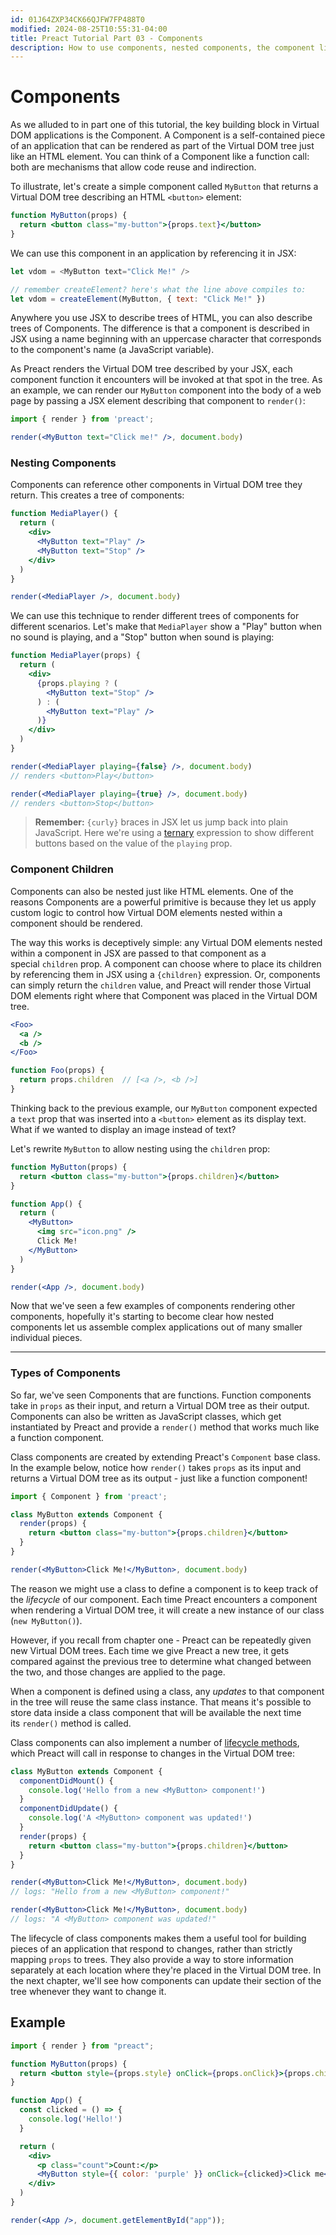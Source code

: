 ```yaml
---
id: 01J64ZXP34CK66QJFW7FP488T0
modified: 2024-08-25T10:55:31-04:00
title: Preact Tutorial Part 03 - Components
description: How to use components, nested components, the component lifecycle, and children components
---
```

# Components

As we alluded to in part one of this tutorial, the key building block in Virtual DOM applications is the Component. A Component is a self-contained piece of an application that can be rendered as part of the Virtual DOM tree just like an HTML element. You can think of a Component like a function call: both are mechanisms that allow code reuse and indirection.

To illustrate, let's create a simple component called `MyButton` that returns a Virtual DOM tree describing an HTML `<button>` element:

```jsx
function MyButton(props) {
  return <button class="my-button">{props.text}</button>
}
```

We can use this component in an application by referencing it in JSX:

```js
let vdom = <MyButton text="Click Me!" />

// remember createElement? here's what the line above compiles to:
let vdom = createElement(MyButton, { text: "Click Me!" })
```

Anywhere you use JSX to describe trees of HTML, you can also describe trees of Components. The difference is that a component is described in JSX using a name beginning with an uppercase character that corresponds to the component's name (a JavaScript variable).

As Preact renders the Virtual DOM tree described by your JSX, each component function it encounters will be invoked at that spot in the tree. As an example, we can render our `MyButton` component into the body of a web page by passing a JSX element describing that component to `render()`:

```jsx
import { render } from 'preact';

render(<MyButton text="Click me!" />, document.body)
```

### Nesting Components

Components can reference other components in Virtual DOM tree they return. This creates a tree of components:

```jsx
function MediaPlayer() {
  return (
    <div>
      <MyButton text="Play" />
      <MyButton text="Stop" />
    </div>
  )
}

render(<MediaPlayer />, document.body)
```

We can use this technique to render different trees of components for different scenarios. Let's make that `MediaPlayer` show a "Play" button when no sound is playing, and a "Stop" button when sound is playing:

```jsx
function MediaPlayer(props) {
  return (
    <div>
      {props.playing ? (
        <MyButton text="Stop" />
      ) : (
        <MyButton text="Play" />
      )}
    </div>
  )
}

render(<MediaPlayer playing={false} />, document.body)
// renders <button>Play</button>

render(<MediaPlayer playing={true} />, document.body)
// renders <button>Stop</button>
```

> **Remember:** `{curly}` braces in JSX let us jump back into plain JavaScript. Here we're using a [ternary](https://developer.mozilla.org/en-US/docs/Web/JavaScript/Reference/Operators/Conditional_Operator) expression to show different buttons based on the value of the `playing` prop.

### Component Children

Components can also be nested just like HTML elements. One of the reasons Components are a powerful primitive is because they let us apply custom logic to control how Virtual DOM elements nested within a component should be rendered.

The way this works is deceptively simple: any Virtual DOM elements nested within a component in JSX are passed to that component as a special `children` prop. A component can choose where to place its children by referencing them in JSX using a `{children}` expression. Or, components can simply return the `children` value, and Preact will render those Virtual DOM elements right where that Component was placed in the Virtual DOM tree.

```jsx
<Foo>
  <a />
  <b />
</Foo>

function Foo(props) {
  return props.children  // [<a />, <b />]
}
```

Thinking back to the previous example, our `MyButton` component expected a `text` prop that was inserted into a `<button>` element as its display text. What if we wanted to display an image instead of text?

Let's rewrite `MyButton` to allow nesting using the `children` prop:

```jsx
function MyButton(props) {
  return <button class="my-button">{props.children}</button>
}

function App() {
  return (
    <MyButton>
      <img src="icon.png" />
      Click Me!
    </MyButton>
  )
}

render(<App />, document.body)
```

Now that we've seen a few examples of components rendering other components, hopefully it's starting to become clear how nested components let us assemble complex applications out of many smaller individual pieces.

---

### Types of Components

So far, we've seen Components that are functions. Function components take in `props` as their input, and return a Virtual DOM tree as their output. Components can also be written as JavaScript classes, which get instantiated by Preact and provide a `render()` method that works much like a function component.

Class components are created by extending Preact's `Component` base class. In the example below, notice how `render()` takes `props` as its input and returns a Virtual DOM tree as its output - just like a function component!

```jsx
import { Component } from 'preact';

class MyButton extends Component {
  render(props) {
    return <button class="my-button">{props.children}</button>
  }
}

render(<MyButton>Click Me!</MyButton>, document.body)
```

The reason we might use a class to define a component is to keep track of the _lifecycle_ of our component. Each time Preact encounters a component when rendering a Virtual DOM tree, it will create a new instance of our class (`new MyButton()`).

However, if you recall from chapter one - Preact can be repeatedly given new Virtual DOM trees. Each time we give Preact a new tree, it gets compared against the previous tree to determine what changed between the two, and those changes are applied to the page.

When a component is defined using a class, any _updates_ to that component in the tree will reuse the same class instance. That means it's possible to store data inside a class component that will be available the next time its `render()` method is called.

Class components can also implement a number of [lifecycle methods](https://preactjs.com/guide/v10/components#lifecycle-methods), which Preact will call in response to changes in the Virtual DOM tree:

```jsx
class MyButton extends Component {
  componentDidMount() {
    console.log('Hello from a new <MyButton> component!')
  }
  componentDidUpdate() {
    console.log('A <MyButton> component was updated!')
  }
  render(props) {
    return <button class="my-button">{props.children}</button>
  }
}

render(<MyButton>Click Me!</MyButton>, document.body)
// logs: "Hello from a new <MyButton> component!"

render(<MyButton>Click Me!</MyButton>, document.body)
// logs: "A <MyButton> component was updated!"
```

The lifecycle of class components makes them a useful tool for building pieces of an application that respond to changes, rather than strictly mapping `props` to trees. They also provide a way to store information separately at each location where they're placed in the Virtual DOM tree. In the next chapter, we'll see how components can update their section of the tree whenever they want to change it.

## Example

```jsx
import { render } from "preact";

function MyButton(props) {
  return <button style={props.style} onClick={props.onClick}>{props.children}</button>
}

function App() {
  const clicked = () => {
    console.log('Hello!')
  }

  return (
    <div>
      <p class="count">Count:</p>
      <MyButton style={{ color: 'purple' }} onClick={clicked}>Click me</MyButton>
    </div>
  )
}

render(<App />, document.getElementById("app"));
```